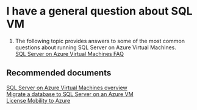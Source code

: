 <properties
	pageTitle="I have a general question about SQL VM"
	description="I have a general question about SQL VM"
	service="microsoft.compute"
	resource="virtualmachines"
	authors="michco"
	displayOrder=""
	selfHelpType="resource"
	supportTopicIds=""
	resourceTags=""
	productPesIds="14749"
	cloudEnvironments="public"
/>
    
# I have a general question about SQL VM

1. The following topic provides answers to some of the most common questions about running SQL Server on Azure Virtual Machines.<br>
[SQL Server on Azure Virtual Machines FAQ](https://azure.microsoft.com/documentation/articles/virtual-machines-windows-sql-server-iaas-faq/)

## **Recommended documents**
[SQL Server on Azure Virtual Machines overview](https://azure.microsoft.com/documentation/articles/virtual-machines-windows-sql-server-iaas-overview/)<br>
[Migrate a database to SQL Server on an Azure VM](https://azure.microsoft.com/documentation/articles/virtual-machines-windows-migrate-sql/)<br>
[License Mobility to Azure](https://azure.microsoft.com/pricing/license-mobility/)